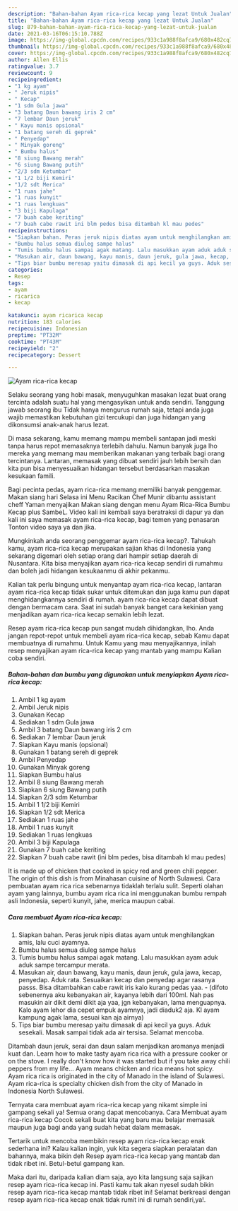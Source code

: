```yaml
---
description: "Bahan-bahan Ayam rica-rica kecap yang lezat Untuk Jualan"
title: "Bahan-bahan Ayam rica-rica kecap yang lezat Untuk Jualan"
slug: 879-bahan-bahan-ayam-rica-rica-kecap-yang-lezat-untuk-jualan
date: 2021-03-16T06:15:10.788Z
image: https://img-global.cpcdn.com/recipes/933c1a988f8afca9/680x482cq70/ayam-rica-rica-kecap-foto-resep-utama.jpg
thumbnail: https://img-global.cpcdn.com/recipes/933c1a988f8afca9/680x482cq70/ayam-rica-rica-kecap-foto-resep-utama.jpg
cover: https://img-global.cpcdn.com/recipes/933c1a988f8afca9/680x482cq70/ayam-rica-rica-kecap-foto-resep-utama.jpg
author: Allen Ellis
ratingvalue: 3.7
reviewcount: 9
recipeingredient:
- "1 kg ayam"
- " Jeruk nipis"
- " Kecap"
- "1 sdm Gula jawa"
- "3 batang Daun bawang iris 2 cm"
- "7 lembar Daun jeruk"
- " Kayu manis opsional"
- "1 batang sereh di geprek"
- " Penyedap"
- " Minyak goreng"
- " Bumbu halus"
- "8 siung Bawang merah"
- "6 siung Bawang putih"
- "2/3 sdm Ketumbar"
- "1 1/2 biji Kemiri"
- "1/2 sdt Merica"
- "1 ruas jahe"
- "1 ruas kunyit"
- "1 ruas lengkuas"
- "3 biji Kapulaga"
- "7 buah cabe keriting"
- "7 buah cabe rawit ini blm pedes bisa ditambah kl mau pedes"
recipeinstructions:
- "Siapkan bahan. Peras jeruk nipis diatas ayam untuk menghilangkan amis, lalu cuci ayamnya."
- "Bumbu halus semua diuleg sampe halus"
- "Tumis bumbu halus sampai agak matang. Lalu masukkan ayam aduk aduk sampe tercampur merata."
- "Masukan air, daun bawang, kayu manis, daun jeruk, gula jawa, kecap, penyedap. Aduk rata. Sesuaikan kecap dan penyedap agar rasanya passs. Bisa ditambahkan cabe rawit iris kalo kurang pedas yaa.  (difoto sebenernya aku kebanyakan air, kayanya lebih dari 100ml. Nah pas masukin air dikit demi dikit aja yaa, jgn kebanyakan, lama menguapnya. Kalo ayam lehor dia cepet empuk ayamnya, jadi diaduk2 aja. Kl ayam kampung agak lama, sesuai kan aja airnya)"
- "Tips biar bumbu meresap yaitu dimasak di api kecil ya guys. Aduk sesekali. Masak sampai tidak ada air tersisa. Selamat mencoba."
categories:
- Resep
tags:
- ayam
- ricarica
- kecap

katakunci: ayam ricarica kecap 
nutrition: 183 calories
recipecuisine: Indonesian
preptime: "PT32M"
cooktime: "PT43M"
recipeyield: "2"
recipecategory: Dessert

---
```



![Ayam rica-rica kecap](https://img-global.cpcdn.com/recipes/933c1a988f8afca9/680x482cq70/ayam-rica-rica-kecap-foto-resep-utama.jpg)

Selaku seorang yang hobi masak, menyuguhkan masakan lezat buat orang tercinta adalah suatu hal yang mengasyikan untuk anda sendiri. Tanggung jawab seorang ibu Tidak hanya mengurus rumah saja, tetapi anda juga wajib memastikan kebutuhan gizi tercukupi dan juga hidangan yang dikonsumsi anak-anak harus lezat.

Di masa  sekarang, kamu memang mampu membeli santapan jadi meski tanpa harus repot memasaknya terlebih dahulu. Namun banyak juga lho mereka yang memang mau memberikan makanan yang terbaik bagi orang tercintanya. Lantaran, memasak yang dibuat sendiri jauh lebih bersih dan kita pun bisa menyesuaikan hidangan tersebut berdasarkan masakan kesukaan famili. 

Bagi pecinta pedas, ayam rica-rica memang memiliki banyak penggemar. Makan siang hari Selasa ini Menu Racikan Chef Munir dibantu assistant cheff Yaman menyajikan Makan siang dengan menu Ayam Rica-Rica Bumbu Kecap plus SambeL. Video kali ini kembali saya beratraksi di dapur ya dan kali ini saya memasak ayam rica-rica kecap, bagi temen yang penasaran Tonton video saya ya dan jika.

Mungkinkah anda seorang penggemar ayam rica-rica kecap?. Tahukah kamu, ayam rica-rica kecap merupakan sajian khas di Indonesia yang sekarang digemari oleh setiap orang dari hampir setiap daerah di Nusantara. Kita bisa menyajikan ayam rica-rica kecap sendiri di rumahmu dan boleh jadi hidangan kesukaanmu di akhir pekanmu.

Kalian tak perlu bingung untuk menyantap ayam rica-rica kecap, lantaran ayam rica-rica kecap tidak sukar untuk ditemukan dan juga kamu pun dapat menghidangkannya sendiri di rumah. ayam rica-rica kecap dapat dibuat dengan bermacam cara. Saat ini sudah banyak banget cara kekinian yang menjadikan ayam rica-rica kecap semakin lebih lezat.

Resep ayam rica-rica kecap pun sangat mudah dihidangkan, lho. Anda jangan repot-repot untuk membeli ayam rica-rica kecap, sebab Kamu dapat membuatnya di rumahmu. Untuk Kamu yang mau menyajikannya, inilah resep menyajikan ayam rica-rica kecap yang mantab yang mampu Kalian coba sendiri.

<!--inarticleads1-->

##### Bahan-bahan dan bumbu yang digunakan untuk menyiapkan Ayam rica-rica kecap:

1. Ambil 1 kg ayam
1. Ambil  Jeruk nipis
1. Gunakan  Kecap
1. Sediakan 1 sdm Gula jawa
1. Ambil 3 batang Daun bawang iris 2 cm
1. Sediakan 7 lembar Daun jeruk
1. Siapkan  Kayu manis (opsional)
1. Gunakan 1 batang sereh di geprek
1. Ambil  Penyedap
1. Gunakan  Minyak goreng
1. Siapkan  Bumbu halus
1. Ambil 8 siung Bawang merah
1. Siapkan 6 siung Bawang putih
1. Siapkan 2/3 sdm Ketumbar
1. Ambil 1 1/2 biji Kemiri
1. Siapkan 1/2 sdt Merica
1. Sediakan 1 ruas jahe
1. Ambil 1 ruas kunyit
1. Sediakan 1 ruas lengkuas
1. Ambil 3 biji Kapulaga
1. Gunakan 7 buah cabe keriting
1. Siapkan 7 buah cabe rawit (ini blm pedes, bisa ditambah kl mau pedes)


It is made up of chicken that cooked in spicy red and green chili pepper. The origin of this dish is from Minahasan cuisine of North Sulawesi. Cara pembuatan ayam rica rica sebenarnya tidaklah terlalu sulit. Seperti olahan ayam yang lainnya, bumbu ayam rica rica ini menggunakan bumbu rempah asli Indonesia, seperti kunyit, jahe, merica maupun cabai. 

<!--inarticleads2-->

##### Cara membuat Ayam rica-rica kecap:

1. Siapkan bahan. Peras jeruk nipis diatas ayam untuk menghilangkan amis, lalu cuci ayamnya.
1. Bumbu halus semua diuleg sampe halus
1. Tumis bumbu halus sampai agak matang. Lalu masukkan ayam aduk aduk sampe tercampur merata.
1. Masukan air, daun bawang, kayu manis, daun jeruk, gula jawa, kecap, penyedap. Aduk rata. Sesuaikan kecap dan penyedap agar rasanya passs. Bisa ditambahkan cabe rawit iris kalo kurang pedas yaa. -  (difoto sebenernya aku kebanyakan air, kayanya lebih dari 100ml. Nah pas masukin air dikit demi dikit aja yaa, jgn kebanyakan, lama menguapnya. Kalo ayam lehor dia cepet empuk ayamnya, jadi diaduk2 aja. Kl ayam kampung agak lama, sesuai kan aja airnya)
1. Tips biar bumbu meresap yaitu dimasak di api kecil ya guys. Aduk sesekali. Masak sampai tidak ada air tersisa. Selamat mencoba.


Ditambah daun jeruk, serai dan daun salam menjadikan aromanya menjadi kuat dan. Learn how to make tasty ayam rica rica with a pressure cooker or on the stove. I really don&#39;t know how it was started but if you take away chili peppers from my life… Ayam means chicken and rica means hot spicy. Ayam rica rica is originated in the city of Manado in the island of Sulawesi. Ayam rica-rica is specialty chicken dish from the city of Manado in Indonesia North Sulawesi. 

Ternyata cara membuat ayam rica-rica kecap yang nikamt simple ini gampang sekali ya! Semua orang dapat mencobanya. Cara Membuat ayam rica-rica kecap Cocok sekali buat kita yang baru mau belajar memasak maupun juga bagi anda yang sudah hebat dalam memasak.

Tertarik untuk mencoba membikin resep ayam rica-rica kecap enak sederhana ini? Kalau kalian ingin, yuk kita segera siapkan peralatan dan bahannya, maka bikin deh Resep ayam rica-rica kecap yang mantab dan tidak ribet ini. Betul-betul gampang kan. 

Maka dari itu, daripada kalian diam saja, ayo kita langsung saja sajikan resep ayam rica-rica kecap ini. Pasti kamu tak akan nyesel sudah bikin resep ayam rica-rica kecap mantab tidak ribet ini! Selamat berkreasi dengan resep ayam rica-rica kecap enak tidak rumit ini di rumah sendiri,ya!.

